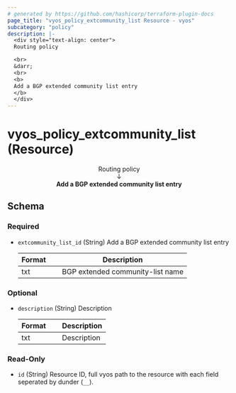 ```yaml
---
# generated by https://github.com/hashicorp/terraform-plugin-docs
page_title: "vyos_policy_extcommunity_list Resource - vyos"
subcategory: "policy"
description: |-
  <div style="text-align: center">
  Routing policy

  <br>
  &darr;
  <br>
  <b>
  Add a BGP extended community list entry
  </b>
  </div>
---
```


# vyos_policy_extcommunity_list (Resource)

<div style="text-align: center">
Routing policy

<br>
&darr;
<br>
<b>
Add a BGP extended community list entry
</b>
</div>



<!-- schema generated by tfplugindocs -->
## Schema

### Required

- `extcommunity_list_id` (String) Add a BGP extended community list entry

    |  Format  &emsp;|  Description                       |
    |----------------|------------------------------------|
    |  txt     &emsp;|  BGP extended community-list name  |

### Optional

- `description` (String) Description

    |  Format  &emsp;|  Description  |
    |----------------|---------------|
    |  txt     &emsp;|  Description  |

### Read-Only

- `id` (String) Resource ID, full vyos path to the resource with each field seperated by dunder (`__`).
